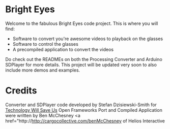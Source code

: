 Bright Eyes
==========

Welcome to the fabulous Bright Eyes code project.
This is where you will find:

* Software to convert you're awesome videos to playback on the glasses
* Software to control the glasses
* A precompiled application to convert the videos

Do check out the READMEs on both the Processing Converter and Arduino SDPlayer for more details.
This project will be updated very soon to also include more demos and examples.

Credits
==========
Converter and SDPlayer code developed by Stefan Dzisiewski-Smith for <a href="http://technologywillsaveus.org/" target="_blank">Technology Will Save Us</a>
Open Frameworks Port and Compiled Application were written by Ben McChesney <a href="http://http://cargocollective.com/benMcChesney</a> of Helios Interactive

